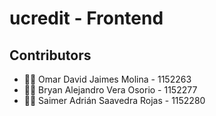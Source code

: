 # ucredit - Frontend 

## Contributors
- 🧑‍💻 Omar David Jaimes Molina - 1152263
- 🧑‍💻 Bryan Alejandro Vera Osorio - 1152277
- 🧑‍💻 Saimer Adrián Saavedra Rojas - 1152280